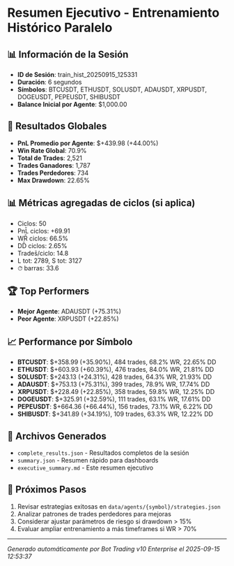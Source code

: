 # Resumen Ejecutivo - Entrenamiento Histórico Paralelo

## 📊 Información de la Sesión
- **ID de Sesión**: train_hist_20250915_125331
- **Duración**: 6 segundos
- **Símbolos**: BTCUSDT, ETHUSDT, SOLUSDT, ADAUSDT, XRPUSDT, DOGEUSDT, PEPEUSDT, SHIBUSDT
- **Balance Inicial por Agente**: $1,000.00

## 🎯 Resultados Globales
- **PnL Promedio por Agente**: $+439.98 (+44.00%)
- **Win Rate Global**: 70.9%
- **Total de Trades**: 2,521
- **Trades Ganadores**: 1,787
- **Trades Perdedores**: 734
- **Max Drawdown**: 22.65%

## 📊 Métricas agregadas de ciclos (si aplica)
- Ciclos: 50
- PnL̄ ciclos: +69.91
- WR̄ ciclos: 66.5%
- DD̄ ciclos: 2.65%
- Trades̄/ciclo: 14.8
- L tot: 2789, S tot: 3127
- ⏱̄ barras: 33.6


## 🏆 Top Performers
- **Mejor Agente**: ADAUSDT (+75.31%)
- **Peor Agente**: XRPUSDT (+22.85%)

## 📈 Performance por Símbolo
- **BTCUSDT**: $+358.99 (+35.90%), 484 trades, 68.2% WR, 22.65% DD
- **ETHUSDT**: $+603.93 (+60.39%), 476 trades, 84.0% WR, 21.81% DD
- **SOLUSDT**: $+243.13 (+24.31%), 428 trades, 64.3% WR, 21.93% DD
- **ADAUSDT**: $+753.13 (+75.31%), 399 trades, 78.9% WR, 17.74% DD
- **XRPUSDT**: $+228.49 (+22.85%), 358 trades, 59.8% WR, 12.25% DD
- **DOGEUSDT**: $+325.91 (+32.59%), 111 trades, 63.1% WR, 17.61% DD
- **PEPEUSDT**: $+664.36 (+66.44%), 156 trades, 73.1% WR, 6.22% DD
- **SHIBUSDT**: $+341.89 (+34.19%), 109 trades, 63.3% WR, 12.22% DD

## 📁 Archivos Generados
- `complete_results.json` - Resultados completos de la sesión
- `summary.json` - Resumen rápido para dashboards
- `executive_summary.md` - Este resumen ejecutivo

## 🎯 Próximos Pasos
1. Revisar estrategias exitosas en `data/agents/{symbol}/strategies.json`
2. Analizar patrones de trades perdedores para mejoras
3. Considerar ajustar parámetros de riesgo si drawdown > 15%
4. Evaluar ampliar entrenamiento a más timeframes si WR > 70%

---
*Generado automáticamente por Bot Trading v10 Enterprise el 2025-09-15 12:53:37*
